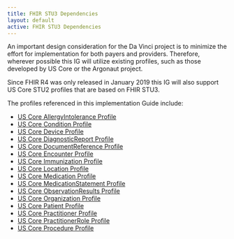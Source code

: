 ```yaml
---
title: FHIR STU3 Dependencies
layout: default
active: FHIR STU3 Dependencies
---
```


An important design consideration for the Da Vinci project is to minimize the effort for implementation for both payers and providers. Therefore, wherever possible this IG will utilize existing profiles, such as those developed by US Core or the Argonaut project. 

Since FHIR R4 was only released in January 2019 this IG will also support US Core STU2 profiles that are based on FHIR STU3.

The profiles referenced in this implementation Guide include:
* [US Core AllergyIntolerance Profile](http://hl7.org/fhir/us/core/STU2/StructureDefinition-us-core-allergyintolerance.html)
* [US Core Condition Profile](http://hl7.org/fhir/us/core/STU2/StructureDefinition-us-core-condition.html)
* [US Core Device Profile](http://hl7.org/fhir/us/core/STU2/StructureDefinition-us-core-device.html)
* [US Core DiagnosticReport Profile](http://hl7.org/fhir/us/core/STU2/StructureDefinition-us-core-diagnosticreport.html)
* [US Core DocumentReference Profile](http://hl7.org/fhir/us/core/STU2/StructureDefinition-us-core-documentreference.html)
* [US Core Encounter Profile](http://hl7.org/fhir/us/core/STU2/StructureDefinition-us-core-encounter.html)
* [US Core Immunization Profile](http://hl7.org/fhir/us/core/STU2/StructureDefinition-us-core-immunization.html)
* [US Core Location Profile](http://hl7.org/fhir/us/core/STU2/StructureDefinition-us-core-location.html)
* [US Core Medication Profile](http://hl7.org/fhir/us/core/STU2/StructureDefinition-us-core-medication.html)
* [US Core MedicationStatement Profile](http://hl7.org/fhir/us/core/STU2/StructureDefinition-us-core-medicationstatement.html)
* [US Core ObservationResults Profile](http://hl7.org/fhir/us/core/STU2/StructureDefinition-us-core-observationresults.html)
* [US Core Organization Profile](http://hl7.org/fhir/us/core/STU2/StructureDefinition-us-core-organization.html)
* [US Core Patient Profile](http://hl7.org/fhir/us/core/STU2/StructureDefinition-us-core-patient.html)
* [US Core Practitioner Profile](http://hl7.org/fhir/us/core/STU2/StructureDefinition-us-core-practitioner.html)
* [US Core PractitionerRole Profile](http://hl7.org/fhir/us/core/STU2/StructureDefinition-us-core-practitionerrole.html)
* [US Core Procedure Profile](http://hl7.org/fhir/us/core/STU2/StructureDefinition-us-core-procedure.html)
